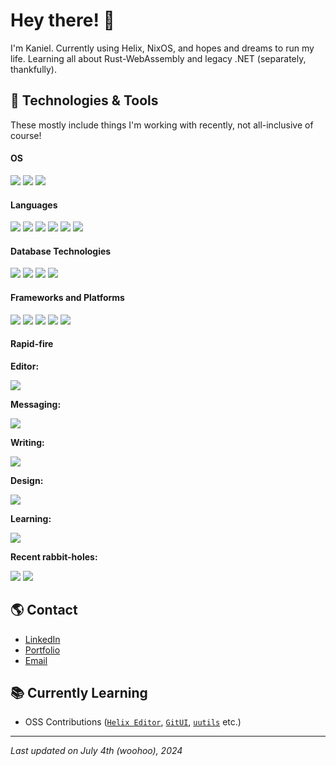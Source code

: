 # Hey there! 👋

I'm Kaniel. Currently using Helix, NixOS, and hopes and dreams to run my life. Learning all about Rust-WebAssembly and legacy .NET (separately, thankfully).

## 🔧 Technologies & Tools

These mostly include things I'm working with recently, not all-inclusive of course!

#### OS

![](https://img.shields.io/badge/NixOS-5277C3?style=for-the-badge&logo=nixos&logoColor=white)
![](https://img.shields.io/badge/Windows-0082FF?style=for-the-badge&logo=windows&logoColor=white)
![](https://img.shields.io/badge/MacOS-000000?style=for-the-badge&logo=apple&logoColor=white)

#### Languages

![](https://img.shields.io/badge/Rust-CE422B?style=for-the-badge&logo=rust&logoColor=white)
![](https://img.shields.io/badge/C%23-512BD4?style=for-the-badge&logo=csharp&logoColor=white)
![](https://img.shields.io/badge/TypeScript-007ACC?style=for-the-badge&logo=typescript&logoColor=white)
![](https://img.shields.io/badge/Go-00ADD8?style=for-the-badge&logo=go&logoColor=white)
![](https://img.shields.io/badge/Python-14354C?style=for-the-badge&logo=python&logoColor=white)
![](https://img.shields.io/badge/Bash-121011?style=for-the-badge&logo=gnu-bash&logoColor=white)

#### Database Technologies

![](https://img.shields.io/badge/PostgreSQL-316192?style=for-the-badge&logo=postgresql&logoColor=white)
![](https://img.shields.io/badge/Supabase-3FCF8E?style=for-the-badge&logo=supabase&logoColor=white)
![](https://img.shields.io/badge/Prisma-3982CE?style=for-the-badge&logo=prisma&logoColor=white)
![](https://img.shields.io/badge/Drizzle-C5F74F?style=for-the-badge&logo=drizzle&logoColor=black)

#### Frameworks and Platforms

![](https://img.shields.io/badge/Django-092E20?style=for-the-badge&logo=django&logoColor=white)
![](https://img.shields.io/badge/.NET-512BD4?style=for-the-badge&logo=dotnet&logoColor=white)
![](https://img.shields.io/badge/Astro-372A71.svg?&style=for-the-badge&logo=astro&logoColor=white)
![](https://img.shields.io/badge/React-20232A?style=for-the-badge&logo=react&logoColor=61DAFB)
![](https://img.shields.io/badge/Odoo-714B67?style=for-the-badge&logo=odoo&logoColor=white)

#### Rapid-fire

**Editor:**

![](https://img.shields.io/badge/Helix-281733.svg?&style=for-the-badge&logo=helix&logoColor=white)

**Messaging:**

![](https://img.shields.io/badge/Signal-039BE5.svg?&style=for-the-badge&logo=Signal&logoColor=white)

**Writing:**

![](https://img.shields.io/badge/Markdown-000000?style=for-the-badge&logo=markdown&logoColor=white)

**Design:**

![](https://img.shields.io/badge/Figma-F24E1E?style=for-the-badge&logo=figma&logoColor=white)

**Learning:**

![](https://img.shields.io/badge/docs.rs-black?style=for-the-badge&logo=docsdotrs&logoColor=white)

**Recent rabbit-holes:**

![](https://img.shields.io/badge/Nix-5277C3?style=for-the-badge&logo=nixos&logoColor=white)
![](https://img.shields.io/badge/WebAssembly-654FF0?style=for-the-badge&logo=webassembly&logoColor=white)

## 🌎 Contact

- [LinkedIn](https://www.linkedin.com/in/kanielrkirby/)
- [Portfolio](https://kanielrkirby.com/)
- [Email](piratey7007@runbox.com)

## 📚 Currently Learning

- OSS Contributions ([`Helix Editor`](https://github.com/helix-editor/helix), [`GitUI`](https://github.com/extrawurst/gitui), [`uutils`](https://github.com/uutils/util-linux) etc.)

---

_Last updated on July 4th (woohoo), 2024_
